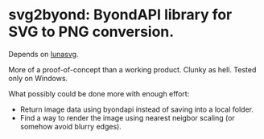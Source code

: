 # svg2byond: ByondAPI library for SVG to PNG conversion.

Depends on [lunasvg](https://github.com/sammycage/lunasvg).

More of a proof-of-concept than a working product. Clunky as hell. Tested only on Windows.

What possibly could be done more with enough effort:
 - Return image data using byondapi instead of saving into a local folder.
 - Find a way to render the image using nearest neigbor scaling (or somehow avoid blurry edges).

